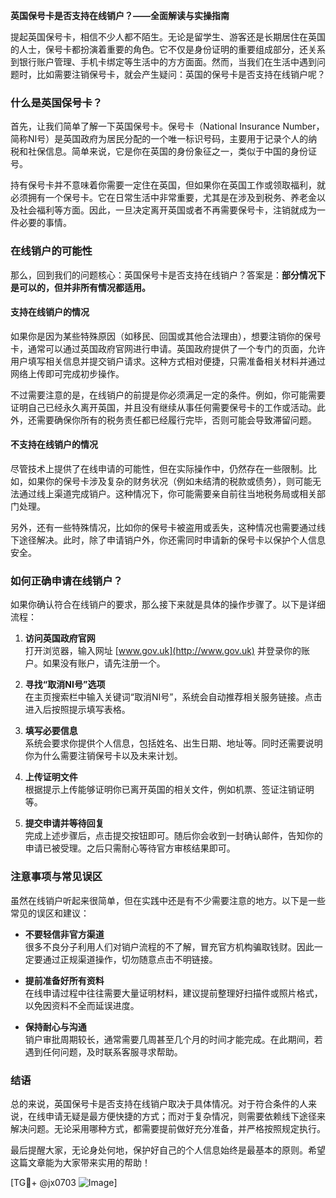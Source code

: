 **英国保号卡是否支持在线销户？——全面解读与实操指南**

提起英国保号卡，相信不少人都不陌生。无论是留学生、游客还是长期居住在英国的人士，保号卡都扮演着重要的角色。它不仅是身份证明的重要组成部分，还关系到银行账户管理、手机卡绑定等生活中的方方面面。然而，当我们在生活中遇到问题时，比如需要注销保号卡，就会产生疑问：英国的保号卡是否支持在线销户呢？

### 什么是英国保号卡？
首先，让我们简单了解一下英国保号卡。保号卡（National Insurance Number，简称NI号）是英国政府为居民分配的一个唯一标识号码，主要用于记录个人的纳税和社保信息。简单来说，它是你在英国的身份象征之一，类似于中国的身份证号。

持有保号卡并不意味着你需要一定住在英国，但如果你在英国工作或领取福利，就必须拥有一个保号卡。它在日常生活中非常重要，尤其是在涉及到税务、养老金以及社会福利等方面。因此，一旦决定离开英国或者不再需要保号卡，注销就成为一件必要的事情。

### 在线销户的可能性
那么，回到我们的问题核心：英国保号卡是否支持在线销户？答案是：**部分情况下是可以的，但并非所有情况都适用。**

#### 支持在线销户的情况
如果你是因为某些特殊原因（如移民、回国或其他合法理由），想要注销你的保号卡，通常可以通过英国政府官网进行申请。英国政府提供了一个专门的页面，允许用户填写相关信息并提交销户请求。这种方式相对便捷，只需准备相关材料并通过网络上传即可完成初步操作。

不过需要注意的是，在线销户的前提是你必须满足一定的条件。例如，你可能需要证明自己已经永久离开英国，并且没有继续从事任何需要保号卡的工作或活动。此外，还需要确保你所有的税务责任都已经履行完毕，否则可能会导致滞留问题。

#### 不支持在线销户的情况
尽管技术上提供了在线申请的可能性，但在实际操作中，仍然存在一些限制。比如，如果你的保号卡涉及复杂的财务状况（例如未结清的税款或债务），则可能无法通过线上渠道完成销户。这种情况下，你可能需要亲自前往当地税务局或相关部门处理。

另外，还有一些特殊情况，比如你的保号卡被盗用或丢失，这种情况也需要通过线下途径解决。此时，除了申请销户外，你还需同时申请新的保号卡以保护个人信息安全。

### 如何正确申请在线销户？
如果你确认符合在线销户的要求，那么接下来就是具体的操作步骤了。以下是详细流程：

1. **访问英国政府官网**  
   打开浏览器，输入网址 [www.gov.uk](http://www.gov.uk) 并登录你的账户。如果没有账户，请先注册一个。

2. **寻找“取消NI号”选项**  
   在主页搜索栏中输入关键词“取消NI号”，系统会自动推荐相关服务链接。点击进入后按照提示填写表格。

3. **填写必要信息**  
   系统会要求你提供个人信息，包括姓名、出生日期、地址等。同时还需要说明你为什么需要注销保号卡以及未来计划。

4. **上传证明文件**  
   根据提示上传能够证明你已离开英国的相关文件，例如机票、签证注销证明等。

5. **提交申请并等待回复**  
   完成上述步骤后，点击提交按钮即可。随后你会收到一封确认邮件，告知你的申请已被受理。之后只需耐心等待官方审核结果即可。

### 注意事项与常见误区
虽然在线销户听起来很简单，但在实践中还是有不少需要注意的地方。以下是一些常见的误区和建议：

- **不要轻信非官方渠道**  
  很多不良分子利用人们对销户流程的不了解，冒充官方机构骗取钱财。因此一定要通过正规渠道操作，切勿随意点击不明链接。

- **提前准备好所有资料**  
  在线申请过程中往往需要大量证明材料，建议提前整理好扫描件或照片格式，以免因资料不全而延误进度。

- **保持耐心与沟通**  
  销户审批周期较长，通常需要几周甚至几个月的时间才能完成。在此期间，若遇到任何问题，及时联系客服寻求帮助。

### 结语
总的来说，英国保号卡是否支持在线销户取决于具体情况。对于符合条件的人来说，在线申请无疑是最方便快捷的方式；而对于复杂情况，则需要依赖线下途径来解决问题。无论采用哪种方式，都需要提前做好充分准备，并严格按照规定执行。

最后提醒大家，无论身处何地，保护好自己的个人信息始终是最基本的原则。希望这篇文章能为大家带来实用的帮助！

[TG💪+ @jx0703 ![Image](https://github.com/user-attachments/assets/dbca1d08-cadb-493c-b0ec-ad6f7a83f270)]